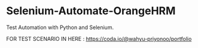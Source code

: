 # Selenium-Automate-OrangeHRM
Test Automation with Python and Selenium.

FOR TEST SCENARIO IN HERE : https://coda.io/@wahyu-priyonoo/portfolio

